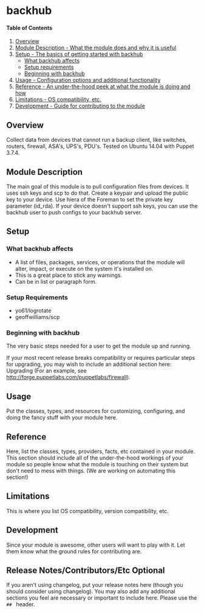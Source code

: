 # backhub

#### Table of Contents

1. [Overview](#overview)
2. [Module Description - What the module does and why it is useful](#module-description)
3. [Setup - The basics of getting started with backhub](#setup)
    * [What backhub affects](#what-backhub-affects)
    * [Setup requirements](#setup-requirements)
    * [Beginning with backhub](#beginning-with-backhub)
4. [Usage - Configuration options and additional functionality](#usage)
5. [Reference - An under-the-hood peek at what the module is doing and how](#reference)
5. [Limitations - OS compatibility, etc.](#limitations)
6. [Development - Guide for contributing to the module](#development)

## Overview

Collect data from devices that cannot run a backup client, like switches, routers, firewall, ASA's, UPS's, PDU's. Tested on Ubuntu 14.04 with Puppet 3.7.4.

## Module Description

The main goal of this module is to pull configuration files from devices. It uses ssh keys and scp to do that. Create a keypair and upload the public key to your device. Use hiera of the Foreman to set the private key parameter (id_rda). If your device doesn't support ssh keys, you can use the backhub user to push configs to your backhub server.

## Setup

### What backhub affects

* A list of files, packages, services, or operations that the module will alter,
  impact, or execute on the system it's installed on.
* This is a great place to stick any warnings.
* Can be in list or paragraph form.

### Setup Requirements

* yo61/logrotate
* geoffwilliams/scp

### Beginning with backhub

The very basic steps needed for a user to get the module up and running.

If your most recent release breaks compatibility or requires particular steps
for upgrading, you may wish to include an additional section here: Upgrading
(For an example, see http://forge.puppetlabs.com/puppetlabs/firewall).

## Usage

Put the classes, types, and resources for customizing, configuring, and doing
the fancy stuff with your module here.

## Reference

Here, list the classes, types, providers, facts, etc contained in your module.
This section should include all of the under-the-hood workings of your module so
people know what the module is touching on their system but don't need to mess
with things. (We are working on automating this section!)

## Limitations

This is where you list OS compatibility, version compatibility, etc.

## Development

Since your module is awesome, other users will want to play with it. Let them
know what the ground rules for contributing are.

## Release Notes/Contributors/Etc **Optional**

If you aren't using changelog, put your release notes here (though you should
consider using changelog). You may also add any additional sections you feel are
necessary or important to include here. Please use the `## ` header.
